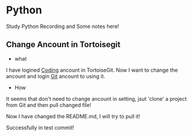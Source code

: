 # Python
Study Python Recording and Some notes here!

## Change Ancount in Tortoisegit
* what

I have logined [Coding]('https://coding.net/') ancount in TortoiseGit. Now I want to change the ancount and login [Git](https://github.com/) ancount to using it.

* How

It seems that don't need to change ancount in setting, jsut 'clone' a project from Git and then pull changed file!

Now I have changed the README.md, I will try to pull it!

Successfully in test commit!
